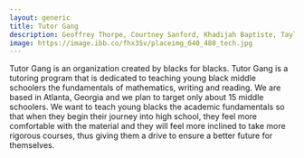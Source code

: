 ```yaml
---
layout: generic
title: Tutor Gang
description: Geoffrey Thorpe, Courtney Sanford, Khadijah Baptiste, Taylor Thompson, Alote Jones
image: https://image.ibb.co/fhx3Sv/placeimg_640_480_tech.jpg
---
```


<p>Tutor Gang is an organization created by blacks for blacks. Tutor Gang is a tutoring program that is dedicated to teaching young black middle schoolers the fundamentals of mathematics, writing and reading. We are based in Atlanta, Georgia and we plan to target only about 15 middle schoolers. We want to teach young blacks the academic fundamentals so that when they begin their journey into high school, they feel more comfortable with the material and they will feel more inclined to take more rigorous courses, thus giving them a drive to ensure a better future for themselves. </p>
